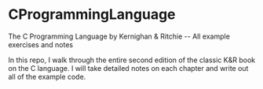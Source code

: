 # CProgrammingLanguage
The C Programming Language by Kernighan &amp; Ritchie -- All example exercises and notes

In this repo, I walk through the entire second edition of the classic K&R book on the C language. I will take detailed notes on each chapter and write out all of the example code.
